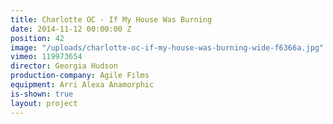 ```yaml
---
title: Charlotte OC - If My House Was Burning
date: 2014-11-12 00:00:00 Z
position: 42
image: "/uploads/charlotte-oc-if-my-house-was-burning-wide-f6366a.jpg"
vimeo: 119973654
director: Georgia Hudson
production-company: Agile Films
equipment: Arri Alexa Anamorphic
is-shown: true
layout: project
---
```


